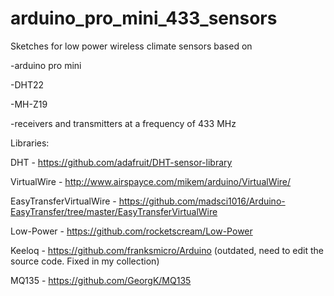 # arduino_pro_mini_433_sensors
Sketches for low power wireless climate sensors based on

-arduino pro mini

-DHT22

-MH-Z19

-receivers and transmitters at a frequency of 433 MHz

Libraries:

DHT - https://github.com/adafruit/DHT-sensor-library

VirtualWire - http://www.airspayce.com/mikem/arduino/VirtualWire/

EasyTransferVirtualWire - https://github.com/madsci1016/Arduino-EasyTransfer/tree/master/EasyTransferVirtualWire

Low-Power - https://github.com/rocketscream/Low-Power

Keeloq - https://github.com/franksmicro/Arduino (outdated, need to edit the source code. Fixed in my collection)

MQ135 - https://github.com/GeorgK/MQ135

